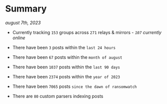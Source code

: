 
# Summary
_august 7th, 2023_

- Currently tracking `153` groups across `271` relays & mirrors - _`107` currently online_

- There have been `3` posts within the `last 24 hours`

- There have been `67` posts within the `month of august`

- There have been `1037` posts within the `last 90 days`

- There have been `2374` posts within the `year of 2023`

- There have been `7065` posts `since the dawn of ransomwatch`

- There are `80` custom parsers indexing posts
